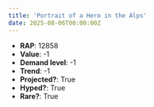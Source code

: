 ```yaml
---
title: 'Portrait of a Hero in the Alps'
date: 2025-08-06T00:00:00Z
---
```

- **RAP**: 12858
- **Value**: -1
- **Demand level**: -1
- **Trend**: -1
- **Projected?**: True
- **Hyped?**: True
- **Rare?**: True
